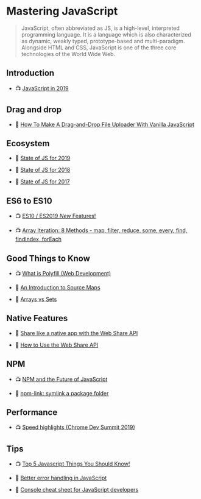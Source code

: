 # Mastering JavaScript

> JavaScript, often abbreviated as JS, is a high-level, interpreted programming language. It is a language which is also characterized as dynamic, weakly typed, prototype-based and multi-paradigm. Alongside HTML and CSS, JavaScript is one of the three core technologies of the World Wide Web.

## Introduction

- 📺 [JavaScript in 2019](https://youtu.be/cS6Txwk8Q-Q)

## Drag and drop

- 📖 [How To Make A Drag-and-Drop File Uploader With Vanilla JavaScript](https://www.smashingmagazine.com/2018/01/drag-drop-file-uploader-vanilla-js/)

## Ecosystem

- 📖 [State of JS for 2019](https://2019.stateofjs.com/)

- 📖 [State of JS for 2018](https://2018.stateofjs.com/introduction/)

- 📖 [State of JS for 2017](https://2017.stateofjs.com/2017/introduction)

## ES6 to ES10

- 📺 [ES10 / ES2019 _New_ Features!](https://www.youtube.com/watch?v=eps-J_p4eQY)

- 📺 [Array Iteration: 8 Methods - map, filter, reduce, some, every, find, findIndex, forEach](https://www.youtube.com/watch?v=Urwzk6ILvPQ)

## Good Things to Know

- 📺 [What is Polyfill (Web Development)](https://www.youtube.com/watch?v=saewjAZlwlg)

- 📖 [An Introduction to Source Maps](https://blog.teamtreehouse.com/introduction-source-maps)

- 📖 [Arrays vs Sets](https://www.frontendmayhem.com/javascript-arrays-vs-sets/)

## Native Features

- 📖 [Share like a native app with the Web Share API](https://web.dev/web-share/)

- 📖 [How to Use the Web Share API](https://css-tricks.com/how-to-use-the-web-share-api/)

## NPM

- 📺 [NPM and the Future of JavaScript](https://www.youtube.com/watch?v=Qa4dxW-Qi2s)

- 📖 [npm-link: symlink a package folder](https://docs.npmjs.com/cli/link.html)

## Performance

- 📺 [Speed highlights (Chrome Dev Summit 2019)](https://www.youtube.com/watch?v=5_Ns2xfBMLw)

## Tips

- 📺 [Top 5 Javascript Things You Should Know!](https://www.youtube.com/watch?v=v0QTqHXiVNw)

- 📖 [Better error handling in JavaScript](https://medium.com/@iaincollins/error-handling-in-javascript-a6172ccdf9af)

- 📖 [Console cheat sheet for JavaScript developers](https://levelup.gitconnected.com/console-cheat-sheet-for-javascript-developers-21f0c49604d4)
